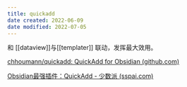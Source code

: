 ```yaml
---
title: quickadd
date created: 2022-06-09
date modified: 2022-07-05
---
```


和 [[dataview]]与[[templater]] 联动，发挥最大效用。

[chhoumann/quickadd: QuickAdd for Obsidian (github.com)](https://github.com/chhoumann/quickadd)

[Obsidian最强插件：QuickAdd - 少数派 (sspai.com)](https://sspai.com/post/69375)
